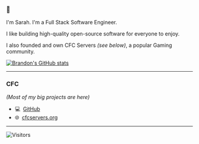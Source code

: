 ### 👋

I'm Sarah. I'm a Full Stack Software Engineer.

I like building high-quality open-source software for everyone to enjoy.


I also founded and own CFC Servers _(see below)_, a popular Gaming community.

[![Brandon's GitHub stats](https://github-readme-stats.vercel.app/api?username=sarahsturgeon&count_private=true)](https://github.com/anuraghazra/github-readme-stats)


 ***
 
 ### CFC
 _(Most of my big projects are here)_
 - 💻  [GitHub](https://www.github.com/cfc-servers)
 - 🌐  [cfcservers.org](https://cfcservers.org)  

***

<img alt="Visitors" src="https://visitor-badge.laobi.icu/badge?page_id=sarahsturgeon"/>
